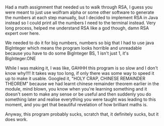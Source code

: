 Had a math assignment that needed us to walk through RSA, I guess you were meant to just use wolfram alpha or some other software to generate the numbers at each step manually, but I decided to implement RSA in Java instead so I could print all the numbers I need to the terminal instead.  Very long process, helped me understand RSA like a god though, damn RSA expert over here.

We needed to do it for big numbers, numbers so big that I had to use java BigInteger which means the program looks horrible and unreadable because you have to do some BigInteger BS, 1 isn't just 1, it's BigInteger.ONE

While I was making it, I was like, GAHHH this program is so slow and I don't know why!!!! It takes way too long, if only there was some way to speed it up to make it usable.  Googled it, "HOLY CRAP, CHINESE REMAINDER THEOREM" because we had learnt chinese remainder theorem earlier in the module, mind blown, you know when you're learning something and it doesn't seem to make any sense or be useful and then suddenly you do something later and realise everything you were taught was leading to this moment, and you get that beautiful revelation of how brilliant maths is.

Anyway, this program probably sucks, scratch that, it definitely sucks, but it does work.
